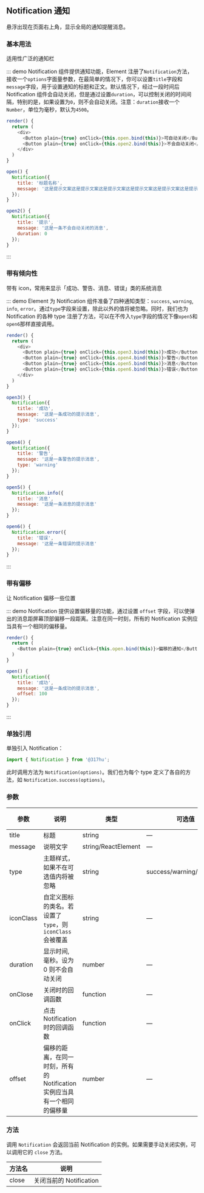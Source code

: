 ## Notification 通知

悬浮出现在页面右上角，显示全局的通知提醒消息。

### 基本用法

适用性广泛的通知栏

::: demo Notification 组件提供通知功能，Element 注册了`Notification`方法，接收一个`options`字面量参数，在最简单的情况下，你可以设置`title`字段和`message`字段，用于设置通知的标题和正文。默认情况下，经过一段时间后 Notification 组件会自动关闭，但是通过设置`duration`，可以控制关闭的时间间隔，特别的是，如果设置为`0`，则不会自动关闭。注意：`duration`接收一个`Number`，单位为毫秒，默认为`4500`。
```js
render() {
  return (
    <div>
      <Button plain={true} onClick={this.open.bind(this)}>可自动关闭</Button>
      <Button plain={true} onClick={this.open2.bind(this)}>不会自动关闭</Button>
    </div>
  )
}

open() {
  Notification({
    title: '标题名称',
    message: '这是提示文案这是提示文案这是提示文案这是提示文案这是提示文案这是提示文案这是提示文案这是提示文案'
  });
}

open2() {
  Notification({
    title: '提示',
    message: '这是一条不会自动关闭的消息',
    duration: 0
  });
}
```
:::

### 带有倾向性

带有 icon，常用来显示「成功、警告、消息、错误」类的系统消息

::: demo Element 为 Notification 组件准备了四种通知类型：`success`, `warning`, `info`, `error`。通过`type`字段来设置，除此以外的值将被忽略。同时，我们也为 Notification 的各种 type 注册了方法，可以在不传入`type`字段的情况下像`open5`和`open6`那样直接调用。
```js
render() {
  return (
    <div>
      <Button plain={true} onClick={this.open3.bind(this)}>成功</Button>
      <Button plain={true} onClick={this.open4.bind(this)}>警告</Button>
      <Button plain={true} onClick={this.open5.bind(this)}>消息</Button>
      <Button plain={true} onClick={this.open6.bind(this)}>错误</Button>
    </div>
  )
}

open3() {
  Notification({
    title: '成功',
    message: '这是一条成功的提示消息',
    type: 'success'
  });
}

open4() {
  Notification({
    title: '警告',
    message: '这是一条警告的提示消息',
    type: 'warning'
  });
}

open5() {
  Notification.info({
    title: '消息',
    message: '这是一条消息的提示消息'
  });
}

open6() {
  Notification.error({
    title: '错误',
    message: '这是一条错误的提示消息'
  });
}
```
:::

### 带有偏移

让 Notification 偏移一些位置

::: demo Notification 提供设置偏移量的功能，通过设置 `offset` 字段，可以使弹出的消息距屏幕顶部偏移一段距离。注意在同一时刻，所有的 Notification 实例应当具有一个相同的偏移量。
```js
render() {
  return (
    <Button plain={true} onClick={this.open.bind(this)}>偏移的通知</Button>
  )
}

open() {
  Notification({
    title: '成功',
    message: '这是一条成功的提示消息',
    offset: 100
  });
}
```
:::

### 单独引用

单独引入 Notification：

```javascript
import { Notification } from '@317hu';
```

此时调用方法为 `Notification(options)`。我们也为每个 type 定义了各自的方法，如 `Notification.success(options)`。

### 参数
| 参数      | 说明          | 类型      | 可选值                           | 默认值  |
|---------- |-------------- |---------- |--------------------------------  |-------- |
| title | 标题 | string | — | — |
| message | 说明文字 | string/ReactElement | — | — |
| type | 主题样式，如果不在可选值内将被忽略 | string | success/warning/info/error | — |
| iconClass | 自定义图标的类名。若设置了 `type`，则 `iconClass` 会被覆盖 | string | — | — |
| duration | 显示时间, 毫秒。设为 0 则不会自动关闭 | number | — | 4500 |
| onClose | 关闭时的回调函数 | function | — | — |
| onClick | 点击 Notification 时的回调函数 | function | — | — |
| offset | 偏移的距离，在同一时刻，所有的 Notification 实例应当具有一个相同的偏移量 | number | — | 0 |

### 方法
调用 `Notification` 会返回当前 Notification 的实例。如果需要手动关闭实例，可以调用它的 `close` 方法。

| 方法名 | 说明 |
| ---- | ---- |
| close | 关闭当前的 Notification |
